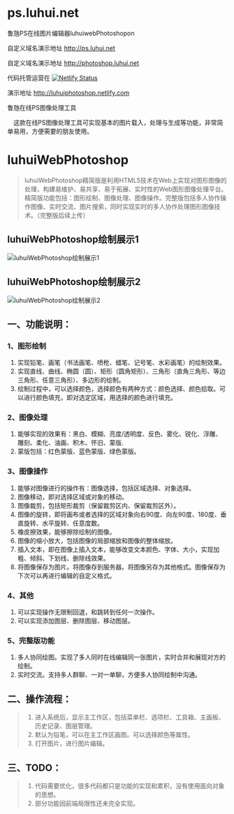 # ps.luhui.net 


鲁虺PS在线图片编辑器luhuiwebPhotoshopon


自定义域名演示地址
http://ps.luhui.net 

自定义域名演示地址
http://photoshop.luhui.net 


代码托管运营在
[![Netlify Status](https://api.netlify.com/api/v1/badges/d9521819-5439-408e-9bd5-45fbdec2a40e/deploy-status)](https://app.netlify.com/sites/luhuiphotoshop/deploys)


演示地址
http://luhuiphotoshop.netlify.com


鲁虺在线PS图像处理工具



　这款在线PS图像处理工具可实现基本的图片载入，处理与生成等功能，非常简单易用，方便需要的朋友使用。




# luhuiWebPhotoshop
> luhuiWebPhotoshop精简版是利用HTML5技术在Web上实现对图形图像的处理，构建易维护、易共享、易于拓展、实时性的Web图形图像处理平台。
> 精简版功能包括：图形绘制、图像处理、图像操作。完整版包括多人协作操作图像、实时交流、图片搜索，同时实现实时的多人协作处理图形图像技术。（完整版后续上传）
## luhuiWebPhotoshop绘制展示1
![luhuiWebPhotoshop绘制展示1](https://raw.githubusercontent.com/leanfish2011/WebPhotoshop-Simple/master/Images/1.png)

## luhuiWebPhotoshop绘制展示2
![luhuiWebPhotoshop绘制展示2](https://raw.githubusercontent.com/leanfish2011/WebPhotoshop-Simple/master/Images/2.png)

## 一、功能说明：
### 1、图形绘制
1. 实现铅笔、画笔（书法画笔、喷枪、蜡笔、记号笔、水彩画笔）的绘制效果。
2. 实现直线、曲线、椭圆（圆）、矩形（圆角矩形）、三角形（直角三角形、等边三角形、任意三角形）、多边形的绘制。
3. 绘制过程中，可以选择颜色，选择颜色有两种方式：颜色选择、颜色拾取。可以进行颜色填充，即对选定区域，用选择的颜色进行填充。

### 2、图像处理
1. 能够实现的效果有：黑白、模糊、亮度/透明度、反色、雾化、锐化、浮雕、雕刻、柔化、油画、积木、怀旧、蒙版.
2. 蒙版包括：红色蒙版、蓝色蒙版、绿色蒙版。

### 3、图像操作
1. 能够对图像进行的操作有：图像选择，包括区域选择、对象选择。
2. 图像移动，即对选择区域或对象的移动。
3. 图像裁剪，包括矩形裁剪（保留裁剪区内、保留裁剪区外）。
4. 图像的旋转，即将画布或者选择的区域对象向右90度、向左90度、180度、垂直旋转、水平旋转、任意度数。
5. 橡皮擦效果，能够擦除绘制的图像。
6. 图像的缩小放大，包括图像的局部缩放和图像的整体缩放。
7. 插入文本，即在图像上插入文本，能够改变文本颜色、字体、大小，实现加粗、倾斜、下划线、删除线效果。
8. 将图像保存为图片。将图像存到服务器。将图像另存为其他格式。图像保存为下次可以再进行编辑的自定义格式。

### 4、其他
1. 可以实现操作无限制回退，和跳转到任何一次操作。
2. 可以实现添加图层、删除图层、移动图层。

### 5、完整版功能
1. 多人协同绘图。实现了多人同时在线编辑同一张图片，实时合并和展现对方的绘制。
2. 实时交流。支持多人群聊、一对一单聊，方便多人协同绘制中沟通。

## 二、操作流程：
> 1) 进入系统后，显示主工作区，包括菜单栏、选项栏、工具箱、主画板、历史记录、图层管理。
> 2) 默认为铅笔，可以在主工作区画图。可以选择颜色等属性。
> 3) 打开图片，进行图片编辑。

## 三、TODO：
>1. 代码需要优化，很多代码都只是功能的实现和累积，没有使用面向对象的思想。
>2. 部分功能因前端局限性还未完全实现。











